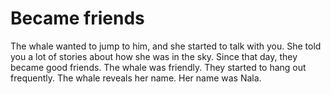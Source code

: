 # Became friends
The whale wanted to jump to him, and she started to talk with you. She told you a lot of stories about how she was in the sky. Since that day, they became good friends. The whale was friendly. They started to hang out frequently. The whale reveals her name. Her name was Nala. 